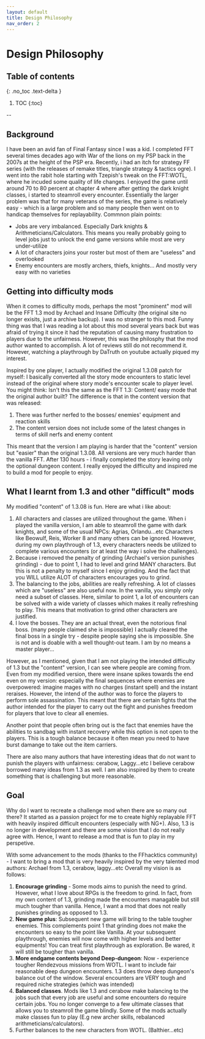 ```yaml
---
layout: default
title: Design Philosophy
nav_order: 2
---
```


# Design Philosophy

## Table of contents
{: .no_toc .text-delta }

1. TOC
{:toc}

--

## Background

I have been an avid fan of Final Fantasy since I was a kid. I completed FFT several times decades ago with War of the lions on my PSP back in the 2007s at the height of the PSP era. Recently, i had an itch for strategy FF series (with the releases of remake titles, triangle strategy & tactics ogre). I went into the rabit hole starting with Tzepish's tweak on the FFT:WOTL, where he incuded some quality of life changes. I enjoyed the game until around 70 to 80 percent at chapter 4 where after getting the dark knight classes, i started to steamroll every encounter. Essentially the larger problem was that for many veterans of the series, the game is relatively easy - which is a large problem and so many people then went on to handicap themselves for replayability. Commnon plain points:

- Jobs are very imbalanced. Especially Dark knights & Arithmeticians/Calculators. This means you really probably going to level jobs just to unlock the end game versions while most are very under-utilize
- A lot of characters joins your roster but most of them are "useless" and overlooked
- Enemy encounters are mostly archers, thiefs, knights... And mostly very easy with no varieties 

## Getting into difficulty mods

When it comes to difficulty mods, perhaps the most "prominent" mod will be the FFT 1.3 mod by Archael and Insane Difficulty (the original site no longer exisits, just a archive backup). I was no stranger to this mod. Funny thing was that I was reading a lot about this mod several years back but was afraid of trying it since it had the reputation of causing many frustration to players due to the unfairness. However, this was the philosphy that the mod author wanted to accomplish. A lot of reviews still do not recommend it. However, watching a playthrough by DaTruth on youtube actually piqued my interest. 

Inspired by one player, I actually modified the original 1.3.08 patch for myself: I basically converted all the story mode encounters to static level instead of the original where story mode's encounter scale to player level. You might think: Isn't this the same as the FFT 1.3: Content/ easy mode that the original author built? The difference is that in the content version that was released:

1) There was further nerfed to the bosses/ enemies' equipment and reaction skills 
2) The content version does not include some of the latest changes in terms of skill nerfs and enemy content 

This meant that the version I am playing is harder that the "content" version but "easier" than the original 1.3.08. All versions are very much harder than the vanilla FFT. After 130 hours - i finally completed the story leaving only the optional dungeon content. I really enjoyed the difficulty and inspired me to build a mod for people to enjoy. 

## What I learnt from 1.3 and other "difficult" mods

My modified "content" of 1.3.08 is fun. Here are what i like about:

1) All characters and classes are utilized throughout the game. When i played the vanilla version, I am able to steamroll the game with dark knights, and some of the usual NPCs: Agrias, Orlandu...etc Characters like Beowulf, Reis, Worker 8 and many others can be ignored. However, during my own playthrough of 1.3, every characters needs be utilized to complete various encounters (or at least the way i solve the challenges).
2) Because i removed the penalty of grinding (Archael's version punishes grinding) - due to point 1, I had to level and grind MANY characters. But this is not a penalty to myself since I enjoy grinding. And the fact that you WILL utilize ALOT of characters encourages you to grind. 
3) The balancing to the jobs, abilities are really refreshing. A lot of classes which are "useless" are also useful now. In the vanilla, you simply only need a subset of classes. Here, similar to point 1, a lot of encounters can be solved with a wide variety of classes which makes it really refreshing to play. This means that motivation to grind other characters are justified.
4) I love the bosses. They are an actual threat, even the notorious final boss. (many people claimed she is impossible) I actually cleared the final boss in a single try - despite people saying she is impossible. She is not and is doable with a well thought-out team. I am by no means a master player... 

However, as I mentioned, given that I am not playing the intended difficulty of 1.3 but the "content" version, I can see where people are coming from. Even from my modified version, there were insane spikes towards the end even on my version: especially the final sequences where enemies are overpowered: imagine mages with no charges (instant spell) and the instant reraises. However, the intend of the author was to force the players to perform sole assassination. This meant that there are certain fights that the author intended for the player to carry out the fight and punishes freedom for players that love to clear all enemies. 

Another point that people often bring out is the fact that enemies have the abilities to sandbag with instant recovery while this option is not open to the players. This is a tough balance because it often mean you need to have burst damange to take out the item carriers. 

There are also many authors that have interesting ideas that do not want to punish the players with unfairness: cerabow, Laggy...etc I believe cerabow borrowed many ideas from 1.3 as well. I am also inspired by them to create something that is challenging but more reasonable. 

## Goal

Why do I want to recreate a challenge mod when there are so many out there? It started as a passion project for me to create highly replayable FFT with heavily inspired difficult encounters (especially with NG+). Also, 1.3 is no longer in development and there are some vision that I do not really agree with. Hence, I want to release a mod that is fun to play in my perspetive. 

With some advancement to the mods (thanks to the FFhacktics community) - I want to bring a mod that is very heavily inspired by the very talented mod authors: Archael from 1.3, cerabow, laggy...etc Overall my vision is as follows:

1) **Encourage grinding** - Some mods aims to punish the need to grind. However, what I love about RPGs is the freedom to grind. In fact, from my own content of 1.3, grinding made the encounters managable but still much tougher than vanilla. Hence, I want a mod that does not really punishes grinding as opposed to 1.3.
2) **New game plus**: Subsequent new game will bring to the table tougher enemies. This complements point 1 that grinding does not make the encounters so easy to the point like Vanilla. At your subsequent playthrough, enemies will now come with higher levels and better equipments! You can treat first playthrough as exploration. Be wared, it will still be tougher than vanilla. 
3) **More endgame contents beyond Deep-dungeon**: Now - experience tougher Rendezvous missions from WOTL. I want to include fair reasonable deep dungeon encounters. 1.3 does throw deep dungeon's balance out of the window. Several encounters are VERY tough and required niche strategies (which was intended)
4) **Balanced classes**. Mods like 1.3 and cerabow make balancing to the jobs such that every job are useful and some encounters do require certain jobs. You no longer converge to a few ultimate classes that allows you to steamroll the game blindly. Some of the mods actually make classes fun to play (E.g new archer skills, rebalanced arithmeticians/calculators). 
5) Further balances to the new characters from WOTL. (Balthier...etc)